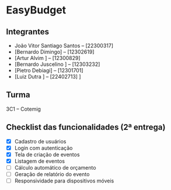 # EasyBudget

## Integrantes
- João Vitor Santiago Santos – [22300317]
- [Bernardo Dimingo] – [12302619]
- [Artur Alvim ] – [12300829]
- [Bernardo Juscelino  ] – [12303232]
- [Pietro Debiagi] – [12301701]
- [Luiz Dutra ] – [22402713]
]

## Turma
3C1 – Cotemig

## Checklist das funcionalidades (2ª entrega)

- [X] Cadastro de usuários
- [X] Login com autenticação
- [X] Tela de criação de eventos
- [X] Listagem de eventos
- [ ] Cálculo automático de orçamento
- [ ] Geração de relatório do evento
- [ ] Responsividade para dispositivos móveis
